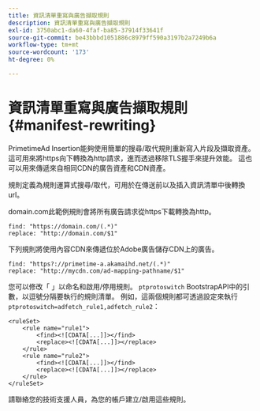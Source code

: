 ```yaml
---
title: 資訊清單重寫與廣告擷取規則
description: 資訊清單重寫與廣告擷取規則
exl-id: 3750abc1-da60-4faf-ba85-37914f33641f
source-git-commit: be43bbbd1051886c8979ff590a3197b2a7249b6a
workflow-type: tm+mt
source-wordcount: '173'
ht-degree: 0%

---
```


# 資訊清單重寫與廣告擷取規則 {#manifest-rewriting}

PrimetimeAd Insertion能夠使用簡單的搜尋/取代規則重新寫入片段及擷取資產。  這可用來將https向下轉換為http請求，進而透過移除TLS握手來提升效能。  這也可以用來傳遞來自相同CDN的廣告資產和CDN資產。

規則定義為規則運算式搜尋/取代，可用於在傳送前以及插入資訊清單中後轉換url。

domain.com此範例規則會將所有廣告請求從https下載轉換為http。

```
find: "https://domain.com/(.*)"
replace: "http://domain.com/$1"
```

下列規則將使用內容CDN來傳遞位於Adobe廣告儲存CDN上的廣告。

```
find: "https?://primetime-a.akamaihd.net/(.*)"
replace: "http://mycdn.com/ad-mapping-pathname/$1"
```

您可以修改「 」以命名和啟用/停用規則。 `ptprotoswitch` BootstrapAPI中的引數，以逗號分隔要執行的規則清單。  例如，這兩個規則都可透過設定來執行 `ptprotoswitch=adfetch_rule1,adfetch_rule2`：

```
<ruleSet>
    <rule name="rule1">
        <find><![CDATA[...]]></find>
        <replace><![CDATA[...]]></replace>
    </rule>
    <rule name="rule2">
        <find><![CDATA[...]]></find>
        <replace><![CDATA[...]]></replace>
    </rule>
</ruleSet>
```

請聯絡您的技術支援人員，為您的帳戶建立/啟用這些規則。
